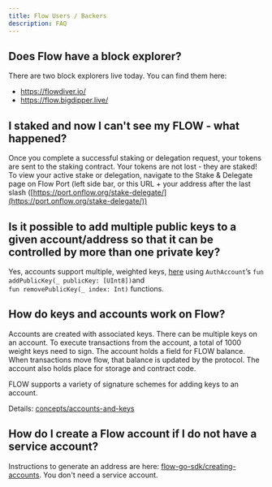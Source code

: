 ```yaml
---
title: Flow Users / Backers
description: FAQ
---
```


## Does Flow have a block explorer?

There are two block explorers live today. You can find them here:

- https://flowdiver.io/
- https://flow.bigdipper.live/

## I staked and now I can't see my FLOW - what happened?

Once you complete a successful staking or delegation request, your tokens are sent to the staking contract. Your tokens are not lost - they are staked! To view your active stake or delegation, navigate to the Stake & Delegate page on Flow Port (left side bar, or this URL + your address after the last slash ([https://port.onflow.org/stake-delegate/](https://port.onflow.org/stake-delegate/))

## Is it possible to add multiple public keys to a given account/address so that it can be controlled by more than one private key?

Yes, accounts support multiple, weighted keys, [here](https://cadence-lang.org/docs/language/accounts)
using `AuthAccount`’s `fun addPublicKey(_ publicKey: [UInt8])`and <br/>`fun removePublicKey(_ index: Int)` functions.

## How do keys and accounts work on Flow?

Accounts are created with associated keys. There can be multiple keys on an account. To execute transactions from the account, a total of 1000 weight keys need to sign. The account holds a field for FLOW balance. When transactions move flow, that balance is updated by the protocol. The account also holds place for storage and contract code.

FLOW supports a variety of signature schemes for adding keys to an account.

Details: [concepts/accounts-and-keys](../../build/basics/accounts.md)

## How do I create a Flow account if I do not have a service account?

Instructions to generate an address are here: [flow-go-sdk/creating-accounts](../../tools/clients/flow-go-sdk/index.mdx#create-accounts). You don't need a service account.
